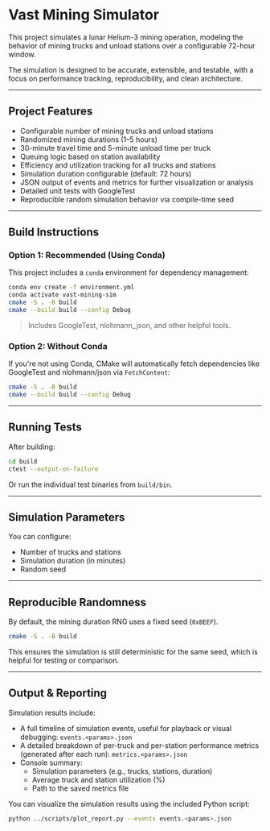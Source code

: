 # Vast Mining Simulator

This project simulates a lunar Helium-3 mining operation, modeling the behavior of mining trucks and unload stations over a configurable 72-hour window.

The simulation is designed to be accurate, extensible, and testable, with a focus on performance tracking, reproducibility, and clean architecture.

---

## Project Features

- Configurable number of mining trucks and unload stations
- Randomized mining durations (1–5 hours)
- 30-minute travel time and 5-minute unload time per truck
- Queuing logic based on station availability
- Efficiency and utilization tracking for all trucks and stations
- Simulation duration configurable (default: 72 hours)
- JSON output of events and metrics for further visualization or analysis
- Detailed unit tests with GoogleTest
- Reproducible random simulation behavior via compile-time seed

---

## Build Instructions

### Option 1: Recommended (Using Conda)

This project includes a `conda` environment for dependency management:

```bash
conda env create -f environment.yml
conda activate vast-mining-sim
cmake -S . -B build
cmake --build build --config Debug
```

> Includes GoogleTest, nlohmann_json, and other helpful tools.

### Option 2: Without Conda

If you're not using Conda, CMake will automatically fetch dependencies like GoogleTest and nlohmann/json via `FetchContent`:

```bash
cmake -S . -B build
cmake --build build --config Debug
```

---

## Running Tests

After building:

```bash
cd build
ctest --output-on-failure
```

Or run the individual test binaries from `build/bin`.

---

## Simulation Parameters

You can configure:

- Number of trucks and stations
- Simulation duration (in minutes)
- Random seed

---

## Reproducible Randomness

By default, the mining duration RNG uses a fixed seed (`0xBEEF`).

```bash
cmake -S . -B build 
```

This ensures the simulation is still deterministic for the same seed, which is helpful for testing or comparison.

---

## Output & Reporting

Simulation results include:

- A full timeline of simulation events, useful for playback or visual debugging: `events.<params>.json`
- A detailed breakdown of per-truck and per-station performance metrics (generated after each run): `metrics.<params>.json`
- Console summary:
  - Simulation parameters (e.g., trucks, stations, duration)
  - Average truck and station utilization (%)
  - Path to the saved metrics file

You can visualize the simulation results using the included Python script:

```bash
python ../scripts/plot_report.py --events events.<params>.json
```
